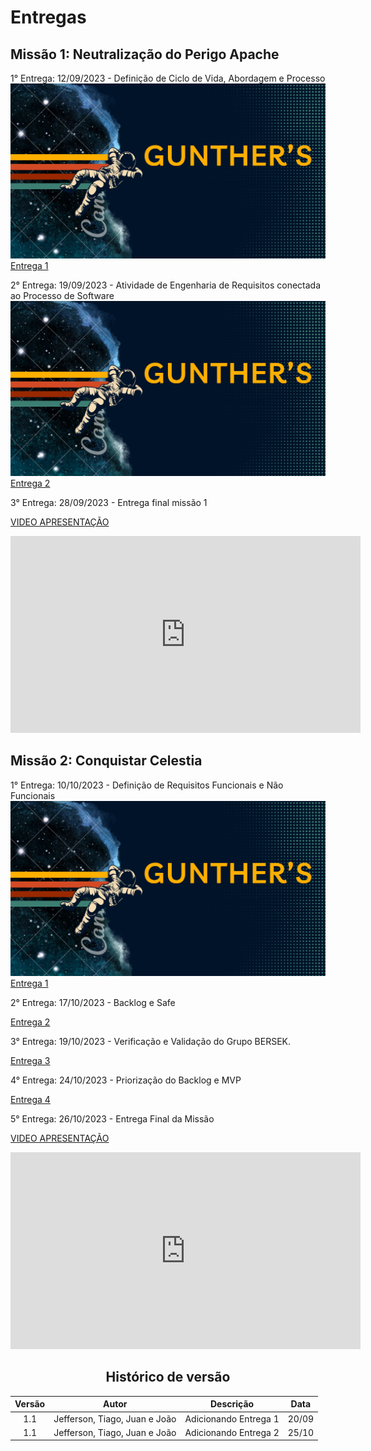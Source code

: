 # Entregas

## Missão 1: Neutralização do Perigo Apache

1° Entrega: 12/09/2023 -
Definição de Ciclo de Vida, Abordagem e Processo
![Slides](assets/imagens/slides.png) 
[Entrega 1](https://www.canva.com/design/DAFuL6830EA/tV1MUTEoWw-7mkQ6FOljVQ/edit?utm_content=DAFuL6830EA&utm_campaign=designshare&utm_medium=link2&utm_source=sharebutton)


2° Entrega: 19/09/2023 - Atividade de Engenharia de Requisitos conectada ao Processo de Software
![Slides](assets/imagens/slides.png) 
[Entrega 2](https://www.canva.com/design/DAFuuk6hZ-Y/k3tKMkdcWC_qA2JAh4IvtQ/edit?utm_content=DAFuuk6hZ-Y&utm_campaign=designshare&utm_medium=link2&utm_source=sharebutton)


3° Entrega: 28/09/2023 - Entrega final missão 1

[VIDEO APRESENTAÇÃO](https://www.youtube.com/watch?v=6vte3ta_GRs)

<center>

<iframe width="560" height="315" src="https://www.youtube.com/embed/6vte3ta_GRs?si=4_6dCliZ-XbkqYMD" title="YouTube video player" frameborder="0" allow="accelerometer; autoplay; clipboard-write; encrypted-media; gyroscope; picture-in-picture; web-share" allowfullscreen></iframe>

</center>

## Missão 2: Conquistar Celestia

1° Entrega: 10/10/2023 - Definição de Requisitos Funcionais e Não Funcionais
![Slides](assets/imagens/slides.png) 
[Entrega 1](https://www.canva.com/design/DAFxqAhdRvg/FLxCmF3lwnWlNBWdx9PDLg/edit)

2° Entrega: 17/10/2023 - Backlog e Safe 



[Entrega 2](https://app.mural.co/t/grupo3requisitos2402/m/grupo3requisitos2402/1694980157486/40f0885da9ce2341961cdd5ff5b9d35dc65fd4ee?sender=u9b51acb9052c125abc497983)

3° Entrega: 19/10/2023 - Verificação e Validação do Grupo BERSEK.

[Entrega 3](https://docs.google.com/document/d/1k4bXl_l05Wwao2wZqnsS9dirU0vxqJW9AONmUpaCTow/edit)


4° Entrega: 24/10/2023 -  Priorização do Backlog e MVP

[Entrega 4](https://mdsreq-fga-unb.github.io/2023.2-CarteiraControl/backlog/#priorizacao-de-historias-de-usuario)

5° Entrega: 26/10/2023 - Entrega Final da Missão

[VIDEO APRESENTAÇÃO](https://www.youtube.com/watch?v=6vte3ta_GRs)

<center>

<iframe width="560" height="315" src="https://www.youtube.com/embed/6vte3ta_GRs?si=4_6dCliZ-XbkqYMD" title="YouTube video player" frameborder="0" allow="accelerometer; autoplay; clipboard-write; encrypted-media; gyroscope; picture-in-picture; web-share" allowfullscreen></iframe>

## Histórico de versão

| Versão  | Autor| Descrição | Data |
| :---: | :----: | :-------: | :---: |
| 1.1| Jefferson, Tiago, Juan e João |  Adicionando Entrega 1 | 20/09 |
| 1.1| Jefferson, Tiago, Juan e João |  Adicionando Entrega 2 | 25/10 |